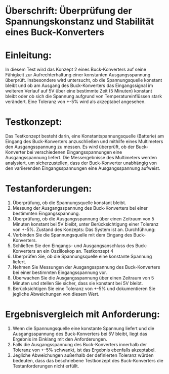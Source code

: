 # Überschrift: Überprüfung der Spannungskonstanz und Stabilität eines Buck-Konverters

# Einleitung:

In diesem Test wird das Konzept 2 eines Buck-Konverters auf seine Fähigkeit zur Aufrechterhaltung einer konstanten Ausgangsspannung überprüft. Insbesondere wird untersucht, ob die Spannungsquelle konstant bleibt und ob am Ausgang des Buck-Konverters das Eingangssignal im weiteren Verlauf auf 5V über eine bestimmte Zeit (5 Minuten) konstant bleibt oder ob sich die Spannung aufgrund von Temperatureinflüssen stark verändert. Eine Toleranz von +-5% wird als akzeptabel angesehen.

# Testkonzept:
Das Testkonzept besteht darin, eine Konstantspannungsquelle (Batterie) am Eingang des Buck-Konverters anzuschließen und mithilfe eines Multimeters den Ausgangsspannung zu messen. Es wird überprüft, ob der Buck-Konverter bei verschiedenen Eingangsspannungen eine Ausgangsspannung liefert. Die Messergebnisse des Multimeters werden analysiert, um sicherzustellen, dass der Buck-Konverter unabhängig von den variierenden Eingangsspannungen eine Ausgangsspannung aufweist.

# Testanforderungen:
1. Überprüfung, ob die Spannungsquelle konstant bleibt.
2. Messung der Ausgangsspannung des Buck-Konverters bei einer bestimmten
Eingangsspannung.
3. Überprüfung, ob die Ausgangsspannung über einen Zeitraum von 5 Minuten
konstant bei 5V bleibt, unter Berücksichtigung einer Toleranz von +-5%.
Zustand des Konzepts:
Das System ist an.
Durchführung:
1. Verbinden Sie die Spannungsquelle mit dem Eingang des Buck-Konverters.
2. Schließen Sie den Eingangs- und Ausgangsanschluss des Buck-Konverters an
ein Oszilloskop an.
Testkonzept 4
3. Überprüfen Sie, ob die Spannungsquelle eine konstante Spannung liefert.
4. Nehmen Sie Messungen der Ausgangsspannung des Buck-Konverters bei einer
bestimmten Eingangsspannung vor.
5. Überwachen Sie die Ausgangsspannung über einen Zeitraum von 5 Minuten
und stellen Sie sicher, dass sie konstant bei 5V bleibt.
6. Berücksichtigen Sie eine Toleranz von +-5% und dokumentieren Sie jegliche
Abweichungen von diesem Wert.

# Ergebnisvergleich mit Anforderung:
1. Wenn die Spannungsquelle eine konstante Spannung liefert und die
Ausgangsspannung des Buck-Konverters bei 5V bleibt, liegt das Ergebnis im
Einklang mit den Anforderungen.
2. Falls die Ausgangsspannung des Buck-Konverters innerhalb der Toleranz von
+-5% schwankt, ist das Ergebnis ebenfalls akzeptabel.
3. Jegliche Abweichungen außerhalb der definierten Toleranz würden bedeuten,
dass das beschriebene Testkonzept des Buck-Konverters die Testanforderungen
nicht erfüllt.
